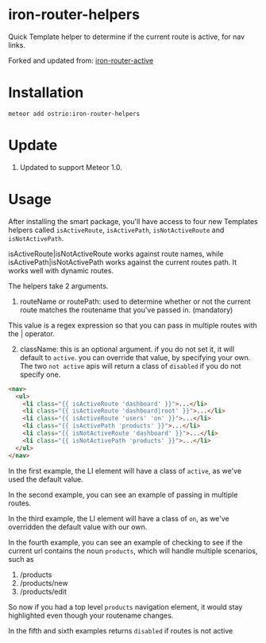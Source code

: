 iron-router-helpers
==================

Quick Template helper to determine if the current route is active, for nav links. 

Forked and updated from: [iron-router-active](https://github.com/XpressiveCode/iron-router-active)

Installation
============

`meteor add ostrio:iron-router-helpers`

Update
======

1. Updated to support Meteor 1.0.

Usage
=====

After installing the smart package, you'll have access to four new Templates helpers called `isActiveRoute`, `isActivePath`, `isNotActiveRoute` and `isNotActivePath`.

isActiveRoute|isNotActiveRoute works against route names, while isActivePath|isNotActivePath works against the current routes path. It works well with dynamic routes.

The helpers take 2 arguments.

1) routeName or routePath: used to determine whether or not the current route matches the routename that you've passed in. (mandatory)

This value is a regex expression so that you can pass in multiple routes with the | operator.

2) className: this is an optional argument. if you do not set it, it will default to `active`. you can override that value, by specifying your own. The two `not active` apis will return a class of `disabled` if you do not specify one.

```html
<nav>
  <ul>
    <li class="{{ isActiveRoute 'dashboard' }}">...</li>
    <li class="{{ isActiveRoute 'dashboard|root' }}">...</li>
    <li class="{{ isActiveRoute 'users' 'on' }}">...</li>
    <li class="{{ isActivePath 'products' }}">...</li>
    <li class="{{ isNotActiveRoute 'dashboard' }}">...</li>
    <li class="{{ isNotActivePath 'products' }}">...</li>
  </ul>
</nav>
```

In the first example, the LI element will have a class of `active`, as we've used the default value.

In the second example, you can see an example of passing in multiple routes. 

In the third example, the LI element will have a class of `on`, as we've overridden the default value with our own.

In the fourth example, you can see an example of checking to see if the current url contains the noun `products`, which will handle multiple scenarios, such as

1. /products
2. /products/new
3. /products/edit

So now if you had a top level `products` navigation element, it would stay highlighted even though your routename changes. 

In the fifth and sixth examples returns `disabled` if routes is not active